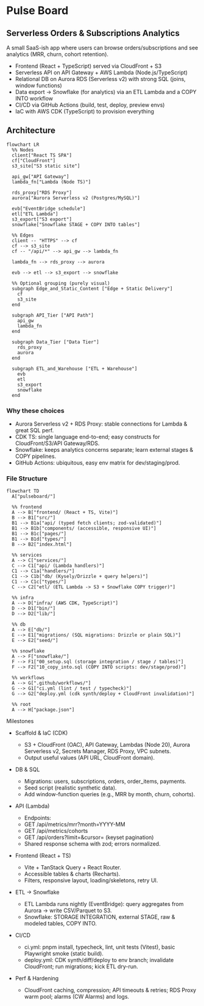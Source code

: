 # Pulse Board

## Serverless Orders & Subscriptions Analytics

A small SaaS-ish app where users can browse orders/subscriptions and see analytics (MRR, churn, cohort retention).

- Frontend (React + TypeScript) served via CloudFront + S3
- Serverless API on API Gateway + AWS Lambda (Node.js/TypeScript)
- Relational DB on Aurora RDS (Serverless v2) with strong SQL (joins, window functions)
- Data export → Snowflake (for analytics) via an ETL Lambda and a COPY INTO workflow
- CI/CD via GitHub Actions (build, test, deploy, preview envs)
- IaC with AWS CDK (TypeScript) to provision everything


## Architecture

```mermaid
flowchart LR
  %% Nodes
  client["React TS SPA"]
  cf["CloudFront"]
  s3_site["S3 static site"]

  api_gw["API Gateway"]
  lambda_fn["Lambda (Node TS)"]

  rds_proxy["RDS Proxy"]
  aurora["Aurora Serverless v2 (Postgres/MySQL)"]

  evb["EventBridge schedule"]
  etl["ETL Lambda"]
  s3_export["S3 export"]
  snowflake["Snowflake STAGE + COPY INTO tables"]

  %% Edges
  client -- "HTTPS" --> cf
  cf --> s3_site
  cf -- "/api/*" --> api_gw --> lambda_fn

  lambda_fn --> rds_proxy --> aurora

  evb --> etl --> s3_export --> snowflake

  %% Optional grouping (purely visual)
  subgraph Edge_and_Static_Content ["Edge + Static Delivery"]
    cf
    s3_site
  end

  subgraph API_Tier ["API Path"]
    api_gw
    lambda_fn
  end

  subgraph Data_Tier ["Data Tier"]
    rds_proxy
    aurora
  end

  subgraph ETL_and_Warehouse ["ETL + Warehouse"]
    evb
    etl
    s3_export
    snowflake
  end
```

### Why these choices

- Aurora Serverless v2 + RDS Proxy: stable connections for Lambda & great SQL perf.
- CDK TS: single language end-to-end; easy constructs for CloudFront/S3/API Gateway/RDS.
- Snowflake: keeps analytics concerns separate; learn external stages & COPY pipelines.
- GitHub Actions: ubiquitous, easy env matrix for dev/staging/prod.

### File Structure

```mermaid
flowchart TD
  A["pulseboard/"]

  %% frontend
  A --> B["frontend/ (React + TS, Vite)"]
  B --> B1["src/"]
  B1 --> B1a["api/ (typed fetch clients; zod-validated)"]
  B1 --> B1b["components/ (accessible, responsive UI)"]
  B1 --> B1c["pages/"]
  B1 --> B1d["types/"]
  B --> B2["index.html"]

  %% services
  A --> C["services/"]
  C --> C1["api/ (Lambda handlers)"]
  C1 --> C1a["handlers/"]
  C1 --> C1b["db/ (Kysely/Drizzle + query helpers)"]
  C1 --> C1c["types/"]
  C --> C2["etl/ (ETL Lambda -> S3 + Snowflake COPY trigger)"]

  %% infra
  A --> D["infra/ (AWS CDK, TypeScript)"]
  D --> D1["bin/"]
  D --> D2["lib/"]

  %% db
  A --> E["db/"]
  E --> E1["migrations/ (SQL migrations: Drizzle or plain SQL)"]
  E --> E2["seed/"]

  %% snowflake
  A --> F["snowflake/"]
  F --> F1["00_setup.sql (storage integration / stage / tables)"]
  F --> F2["10_copy_into.sql (COPY INTO scripts: dev/stage/prod)"]

  %% workflows
  A --> G[".github/workflows/"]
  G --> G1["ci.yml (lint / test / typecheck)"]
  G --> G2["deploy.yml (cdk synth/deploy + CloudFront invalidation)"]

  %% root
  A --> H["package.json"]
```

Milestones

- Scaffold & IaC (CDK)
  - S3 + CloudFront (OAC), API Gateway, Lambdas (Node 20), Aurora Serverless v2, Secrets Manager, RDS Proxy, VPC subnets.
  - Output useful values (API URL, CloudFront domain).

- DB & SQL

  - Migrations: users, subscriptions, orders, order_items, payments.
  - Seed script (realistic synthetic data).
  - Add window-function queries (e.g., MRR by month, churn, cohorts).

- API (Lambda)

  - Endpoints:
  - GET /api/metrics/mrr?month=YYYY-MM
  - GET /api/metrics/cohorts
  - GET /api/orders?limit=&cursor= (keyset pagination)
  - Shared response schema with zod; errors normalized.

- Frontend (React + TS)

  - Vite + TanStack Query + React Router.
  - Accessible tables & charts (Recharts).
  - Filters, responsive layout, loading/skeletons, retry UI.

- ETL → Snowflake

  - ETL Lambda runs nightly (EventBridge): query aggregates from Aurora → write CSV/Parquet to S3.
  - Snowflake: STORAGE INTEGRATION, external STAGE, raw & modeled tables, COPY INTO.

- CI/CD

  - ci.yml: pnpm install, typecheck, lint, unit tests (Vitest), basic Playwright smoke (static build).
  - deploy.yml: CDK synth/diff/deploy to env branch; invalidate CloudFront; run migrations; kick ETL dry-run.

- Perf & Hardening

  - CloudFront caching, compression; API timeouts & retries; RDS Proxy warm pool; alarms (CW Alarms) and logs.